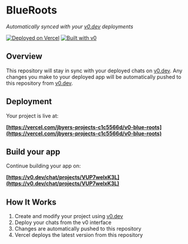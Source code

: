 # BlueRoots

*Automatically synced with your [v0.dev](https://v0.dev) deployments*

[![Deployed on Vercel](https://img.shields.io/badge/Deployed%20on-Vercel-black?style=for-the-badge&logo=vercel)](https://vercel.com/jbyers-projects-c1c5566d/v0-blue-roots)
[![Built with v0](https://img.shields.io/badge/Built%20with-v0.dev-black?style=for-the-badge)](https://v0.dev/chat/projects/VUP7welxK3L)

## Overview

This repository will stay in sync with your deployed chats on [v0.dev](https://v0.dev).
Any changes you make to your deployed app will be automatically pushed to this repository from [v0.dev](https://v0.dev).

## Deployment

Your project is live at:

**[https://vercel.com/jbyers-projects-c1c5566d/v0-blue-roots](https://vercel.com/jbyers-projects-c1c5566d/v0-blue-roots)**

## Build your app

Continue building your app on:

**[https://v0.dev/chat/projects/VUP7welxK3L](https://v0.dev/chat/projects/VUP7welxK3L)**

## How It Works

1. Create and modify your project using [v0.dev](https://v0.dev)
2. Deploy your chats from the v0 interface
3. Changes are automatically pushed to this repository
4. Vercel deploys the latest version from this repository
